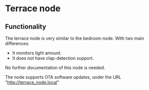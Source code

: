 # Terrace node

## Functionality
The terrace node is very similar to the bedroom node. With two main differences:
* It monitors light amount.
* It does not have clap-detection support.

No further documentation of this node is needed.

The node supports OTA software updates, under the URL "http://terrace_node.local"
